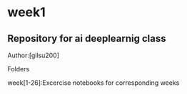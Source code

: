 # week1
## **Repository for ai deeplearnig class**
Author:[gilsu200]

Folders

week[1-26]:Excercise notebooks for corresponding weeks
